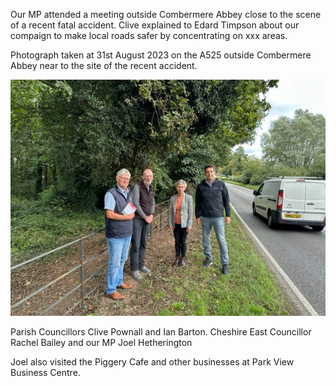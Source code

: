 <!--
.. title: Safer Roads - Visit by Joel Hetherington MP.
.. slug: 2023-09-18-visit-by-mp
.. date: 2023-09-18 02:49:30 UTC
.. tags: parishcouncil
.. category:
.. link:
.. description:
.. type: text
-->

Our MP attended a meeting outside Combermere Abbey close to the scene of a recent fatal accident. Clive explained to Edard Timpson about our compaign to make local roads safer by concentrating on xxx areas.

Photograph taken at 31st August 2023 on the A525 outside Combermere Abbey near to the site of the recent accident.

![simple image1](/regex_pic/parish_council_IMG_0421.jpeg)

Parish Councillors Clive Pownall and Ian Barton. Cheshire East Councillor Rachel Bailey and our MP Joel Hetherington

Joel also visited the Piggery Cafe and other businesses at Park View Business Centre.
